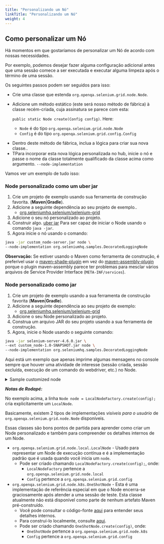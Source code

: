 ```yaml
---
title: "Personalizando um Nó"
linkTitle: "Personalizando um Nó"
weight: 4
---
```

## Como personalizar um Nó

Há momentos em que gostaríamos de personalizar um Nó de acordo com nossas necessidades.

Por exemplo, podemos desejar fazer alguma configuração adicional antes que uma sessão comece a ser executada e executar alguma limpeza após o término de uma sessão.

Os seguintes passos podem ser seguidos para isso:

- Crie uma classe que estenda `org.openqa.selenium.grid.node.Node`.
- Adicione um método estático (este será nosso método de fábrica) à classe recém-criada, cuja assinatura se parece com esta:

  `public static Node create(Config config)`. Here:

    * `Node` é do tipo `org.openqa.selenium.grid.node.Node`
    * `Config` é do tipo `org.openqa.selenium.grid.config.Config`
* Dentro deste método de fábrica, inclua a lógica para criar sua nova classe..
* TPara incorporar esta nova lógica personalizada no hub, inicie o nó e passe o nome da classe totalmente qualificado da classe acima como argumento. `--node-implementation`

Vamos ver um exemplo de tudo isso:

### Node personalizado como um uber jar

1. Crie um projeto de exemplo usando sua ferramenta de construção favorita. (**Maven**|**Gradle**).
2. Adicione a seguinte dependência ao seu projeto de exemplo..
    * [org.seleniumhq.selenium/selenium-grid](https://mvnrepository.com/artifact/org.seleniumhq.selenium/selenium-grid)
3. Adicione o seu nó personalizado ao projeto.
4. Construir algo. [uber jar](https://imagej.net/develop/uber-jars) Para ser capaz de iniciar o Node usando o comando `java -jar`.
5. Agora inicie o nó usando o comando:

```bash
java -jar custom_node-server.jar node \
--node-implementation org.seleniumhq.samples.DecoratedLoggingNode
```
**Observação:** Se estiver usando o Maven como ferramenta de construção, é preferível usar o [maven-shade-plugin](https://maven.apache.org/plugins/maven-shade-plugin) em vez do [maven-assembly-plugin](https://maven.apache.org/plugins/maven-assembly-plugin) porque o plugin maven-assembly parece ter problemas para mesclar vários arquivos de Service Provider Interface (`META-INF/services`).


### Node personalizado como jar

1. Crie um projeto de exemplo usando a sua ferramenta de construção favorita (**Maven**|**Gradle**).
2. Adicione a seguinte dependência ao seu projeto de exemplo:
   * [org.seleniumhq.selenium/selenium-grid](https://mvnrepository.com/artifact/org.seleniumhq.selenium/selenium-grid)
3. Adicione o seu Node personalizado ao projeto.
4. Construa um arquivo JAR do seu projeto usando a sua ferramenta de construção.
5. Agora, inicie o Node usando o seguinte comando:


```bash
java -jar selenium-server-4.6.0.jar \
--ext custom_node-1.0-SNAPSHOT.jar node \
--node-implementation org.seleniumhq.samples.DecoratedLoggingNode
```
Aqui está um exemplo que apenas imprime algumas mensagens no console sempre que houver uma atividade de interesse (sessão criada, sessão excluída, execução de um comando do webdriver, etc.) no Node.

<details>
<summary>Sample customized node</summary>

```java
package org.seleniumhq.samples;

import java.net.URI;
import java.util.UUID;
import org.openqa.selenium.Capabilities;
import org.openqa.selenium.NoSuchSessionException;
import org.openqa.selenium.WebDriverException;
import org.openqa.selenium.grid.config.Config;
import org.openqa.selenium.grid.data.CreateSessionRequest;
import org.openqa.selenium.grid.data.CreateSessionResponse;
import org.openqa.selenium.grid.data.NodeId;
import org.openqa.selenium.grid.data.NodeStatus;
import org.openqa.selenium.grid.data.Session;
import org.openqa.selenium.grid.log.LoggingOptions;
import org.openqa.selenium.grid.node.HealthCheck;
import org.openqa.selenium.grid.node.Node;
import org.openqa.selenium.grid.node.local.LocalNodeFactory;
import org.openqa.selenium.grid.security.Secret;
import org.openqa.selenium.grid.security.SecretOptions;
import org.openqa.selenium.grid.server.BaseServerOptions;
import org.openqa.selenium.internal.Either;
import org.openqa.selenium.remote.SessionId;
import org.openqa.selenium.remote.http.HttpRequest;
import org.openqa.selenium.remote.http.HttpResponse;
import org.openqa.selenium.remote.tracing.Tracer;

public class DecoratedLoggingNode extends Node {

  private Node node;

  protected DecoratedLoggingNode(Tracer tracer, NodeId nodeId, URI uri, Secret registrationSecret, Duration sessionTimeout) {
  super(tracer, nodeId, uri, registrationSecret, sessionTimeout);
  }

  public static Node create(Config config) {
    LoggingOptions loggingOptions = new LoggingOptions(config);
    BaseServerOptions serverOptions = new BaseServerOptions(config);
    URI uri = serverOptions.getExternalUri();
    SecretOptions secretOptions = new SecretOptions(config);
    NodeOptions nodeOptions = new NodeOptions(config);
    Duration sessionTimeout = nodeOptions.getSessionTimeout();

    // Refer to the foot notes for additional context on this line.
    Node node = LocalNodeFactory.create(config);

    DecoratedLoggingNode wrapper = new DecoratedLoggingNode(loggingOptions.getTracer(),
        node.getId(),
        uri,
        secretOptions.getRegistrationSecret(),
        sessionTimeout);
    wrapper.node = node;
    return wrapper;
  }

  @Override
  public Either<WebDriverException, CreateSessionResponse> newSession(
      CreateSessionRequest sessionRequest) {
    System.out.println("Before newSession()");
    try {
      return this.node.newSession(sessionRequest);
    } finally {
      System.out.println("After newSession()");
    }
  }

  @Override
  public HttpResponse executeWebDriverCommand(HttpRequest req) {
    try {
      System.out.println("Before executeWebDriverCommand(): " + req.getUri());
      return node.executeWebDriverCommand(req);
    } finally {
      System.out.println("After executeWebDriverCommand()");
    }
  }

  @Override
  public Session getSession(SessionId id) throws NoSuchSessionException {
    try {
      System.out.println("Before getSession()");
      return node.getSession(id);
    } finally {
      System.out.println("After getSession()");
    }
  }

  @Override
  public HttpResponse uploadFile(HttpRequest req, SessionId id) {
    try {
      System.out.println("Before uploadFile()");
      return node.uploadFile(req, id);
    } finally {
      System.out.println("After uploadFile()");
    }
  }

  @Override
  public void stop(SessionId id) throws NoSuchSessionException {
    try {
      System.out.println("Before stop()");
      node.stop(id);
    } finally {
      System.out.println("After stop()");
    }
  }

  @Override
  public boolean isSessionOwner(SessionId id) {
    try {
      System.out.println("Before isSessionOwner()");
      return node.isSessionOwner(id);
    } finally {
      System.out.println("After isSessionOwner()");
    }
  }

  @Override
  public boolean isSupporting(Capabilities capabilities) {
    try {
      System.out.println("Before isSupporting");
      return node.isSupporting(capabilities);
    } finally {
      System.out.println("After isSupporting()");
    }
  }

  @Override
  public NodeStatus getStatus() {
    try {
      System.out.println("Before getStatus()");
      return node.getStatus();
    } finally {
      System.out.println("After getStatus()");
    }
  }

  @Override
  public HealthCheck getHealthCheck() {
    try {
      System.out.println("Before getHealthCheck()");
      return node.getHealthCheck();
    } finally {
      System.out.println("After getHealthCheck()");
    }
  }

  @Override
  public void drain() {
    try {
      System.out.println("Before drain()");
      node.drain();
    } finally {
      System.out.println("After drain()");
    }

  }

  @Override
  public boolean isReady() {
    try {
      System.out.println("Before isReady()");
      return node.isReady();
    } finally {
      System.out.println("After isReady()");
    }
  }
}
```
</details>

**_Notas de Rodapé:_**

No exemplo acima, a linha `Node node = LocalNodeFactory.create(config);` cria explicitamente um `LocalNode`.

Basicamente, existem 2 tipos de implementações *visíveis para o usuário* de `org.openqa.selenium.grid.node.Node` disponíveis. 

Essas classes são bons pontos de partida para aprender como criar um Node personalizado e também para compreender os detalhes internos de um Node.

* `org.openqa.selenium.grid.node.local.LocalNode` - Usado para representar um Node de execução contínua e é a implementação padrão que é usada quando você inicia um `node`. 
    * Pode ser criado chamando `LocalNodeFactory.create(config);`, onde:
      * `LocalNodeFactory` pertence a `org.openqa.selenium.grid.node.local`
      * `Config` pertence a `org.openqa.selenium.grid.config`
* `org.openqa.selenium.grid.node.k8s.OneShotNode` - Esta é uma implementação de referência especial em que o Node encerra-se graciosamente após atender a uma sessão de teste. Esta classe atualmente não está disponível como parte de nenhum artefato Maven pré-construído.
  * Você pode consultar o código-fonte [aqui](https://github.com/SeleniumHQ/selenium/blob/trunk/java/src/org/openqa/selenium/grid/node/k8s/OneShotNode.java) para entender seus detalhes internos.
  * Para construí-lo localmente, consulte [aqui](https://github.com/SeleniumHQ/selenium/blob/trunk/deploys/k8s/README.md). 
  * Pode ser criado chamando `OneShotNode.create(config)`, onde:
      * `OneShotNode` pertence a `org.openqa.selenium.grid.node.k8s`
      * `Config` pertence a `org.openqa.selenium.grid.config`
